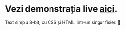 # Vezi demonstrația live [aici](https://andreidrp.github.io/8-bit/).
Text simplu 8-bit, cu CSS și HTML, într-un singur fișier. 👾
